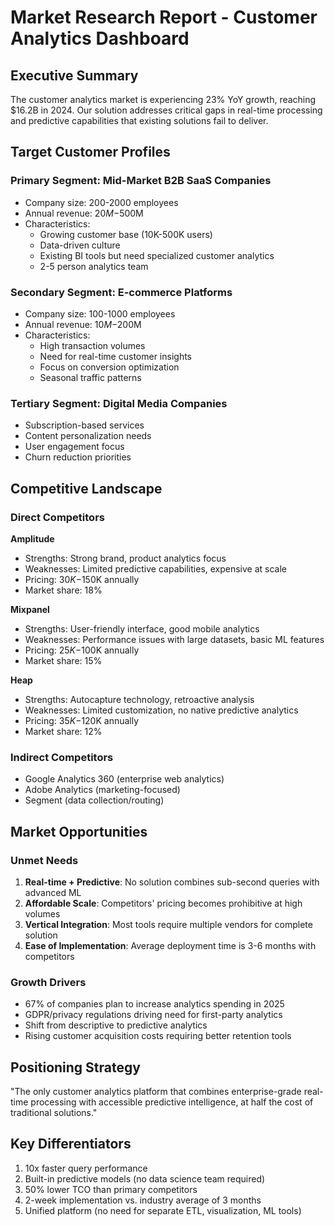 # Market Research Report - Customer Analytics Dashboard

## Executive Summary

The customer analytics market is experiencing 23% YoY growth, reaching $16.2B in 2024. Our solution addresses critical gaps in real-time processing and predictive capabilities that existing solutions fail to deliver.

## Target Customer Profiles

### Primary Segment: Mid-Market B2B SaaS Companies

- Company size: 200-2000 employees
- Annual revenue: $20M-$500M
- Characteristics:
  - Growing customer base (10K-500K users)
  - Data-driven culture
  - Existing BI tools but need specialized customer analytics
  - 2-5 person analytics team

### Secondary Segment: E-commerce Platforms

- Company size: 100-1000 employees
- Annual revenue: $10M-$200M
- Characteristics:
  - High transaction volumes
  - Need for real-time customer insights
  - Focus on conversion optimization
  - Seasonal traffic patterns

### Tertiary Segment: Digital Media Companies

- Subscription-based services
- Content personalization needs
- User engagement focus
- Churn reduction priorities

## Competitive Landscape

### Direct Competitors

**Amplitude**

- Strengths: Strong brand, product analytics focus
- Weaknesses: Limited predictive capabilities, expensive at scale
- Pricing: $30K-$150K annually
- Market share: 18%

**Mixpanel**

- Strengths: User-friendly interface, good mobile analytics
- Weaknesses: Performance issues with large datasets, basic ML features
- Pricing: $25K-$100K annually
- Market share: 15%

**Heap**

- Strengths: Autocapture technology, retroactive analysis
- Weaknesses: Limited customization, no native predictive analytics
- Pricing: $35K-$120K annually
- Market share: 12%

### Indirect Competitors

- Google Analytics 360 (enterprise web analytics)
- Adobe Analytics (marketing-focused)
- Segment (data collection/routing)

## Market Opportunities

### Unmet Needs

1. **Real-time + Predictive**: No solution combines sub-second queries with advanced ML
2. **Affordable Scale**: Competitors' pricing becomes prohibitive at high volumes
3. **Vertical Integration**: Most tools require multiple vendors for complete solution
4. **Ease of Implementation**: Average deployment time is 3-6 months with competitors

### Growth Drivers

- 67% of companies plan to increase analytics spending in 2025
- GDPR/privacy regulations driving need for first-party analytics
- Shift from descriptive to predictive analytics
- Rising customer acquisition costs requiring better retention tools

## Positioning Strategy

"The only customer analytics platform that combines enterprise-grade real-time processing with accessible predictive intelligence, at half the cost of traditional solutions."

## Key Differentiators

1. 10x faster query performance
2. Built-in predictive models (no data science team required)
3. 50% lower TCO than primary competitors
4. 2-week implementation vs. industry average of 3 months
5. Unified platform (no need for separate ETL, visualization, ML tools)
